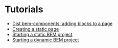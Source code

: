 # Tutorials

* [Dist bem-components: adding blocks to a page](dist-quick-start/dist-quick-start.en.md)
* [Creating a static page](quick-start-static/quick-start-static.en.md)
* [Starting a static BEM project](start-with-project-stub/start-with-project-stub.en.md)
* [Starting a dynamic BEM project](start-with-bem-express/start-with-bem-express.en.md)
